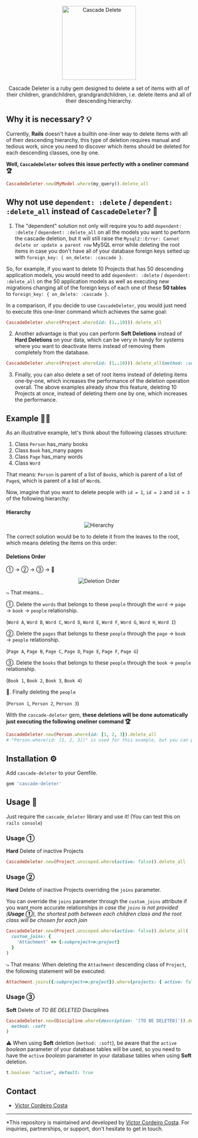 <p align="center">
  <img src="https://i.imgur.com/wUx1CYi.png" alt="Cascade Delete" width="200" height="200"/>
</p>

<p align="center">
Cascade Deleter is a ruby gem designed to delete a set of items with all of their children, grandchildren, grandgrandchildren, i.e. delete items and all of their descending hierarchy.
</p>


## Why it is necessary? 💡

Currently, **Rails** doesn't have a builtin one-liner way to delete items with all of their descending hierarchy, this type of deletion requires manual and tedious work, since you need to discover which items should be deleted for each descending classes, one by one.

**Well, `CascadeDeleter` solves this issue perfectly with a oneliner command 🏆**

```rb
CascadeDeleter.new(MyModel.where(my_query)).delete_all
```


## Why not use `dependent: :delete` / `dependent: :delete_all` instead of `CascadeDeleter`? 🤔

1) The "dependent" solution not only will require you to add `dependent: :delete` / `dependent: :delete_all` on all the models you want to perform the cascade deletion, but it will still raise the `Mysql2::Error: Cannot delete or update a parent row` MySQL error while deleting the root items in case you don't have all of your database foreign keys setted up with `foreign_key: { on_delete: :cascade }`.

So, for example, if you want to delete 10 Projects that has 50 descending application models, you would need to add `dependent: :delete` / `dependent: :delete_all` on the 50 application models as well as executing new migrations changing all of the foreign keys of each one of these **50 tables** to `foreign_key: { on_delete: :cascade }`.

In a comparison, if you decide to use `CascadeDeleter`, you would just need to execute this one-liner command which achieves the same goal:

```rb
CascadeDeleter.where(Project.where(id: (1..10))).delete_all
```

2) Another advantage is that you can perform **Soft Deletions** instead of **Hard Deletions** on your data, which can be very in handy for systems where you want to deactivate items instead of removing them completely from the database.

```rb
CascadeDeleter.where(Project.where(id: (1..10))).delete_all(method: :soft)
```

3) Finally, you can also delete a set of root items instead of deleting items one-by-one, which increases the performance of the deletion operation overall. The above examples already show this feature, deleting 10 Projects at once, instead of deleting them one by one, which increases the performance.


## Example 🧑‍🏫

As an illustrative example, let's think about the following classes structure:

1. Class `Person` has_many books
2. Class `Book` has_many pages
3. Class `Page` has_many words
4. Class `Word`

That means: `Person` is parent of a list of `Book`s, which is parent of a list of `Page`s, which is parent of a list of `Word`s.

Now, imagine that you want to delete people with `id = 1`, `id = 2` and `id = 3` of the following hierarchy:

#### Hierarchy

<p align="center">
  <img src="https://i.imgur.com/90LZXUj.png" alt="Hierarchy"/>
</p>

The correct solution would be to to delete it from the leaves to the root, which means deleting the items on this order:

#### Deletions Order

① → ② → ③ → 🚩

<p align="center">
  <img src="https://i.imgur.com/uaf1R02.png" alt="Deletion Order"/>
</p>

⤷ That means...

①. Delete the `words` that belongs to these `people` through the `word` → `page` → `book` → `people` relationship.

(`Word A`, `Word B`, `Word C`, `Word D`, `Word E`, `Word F`, `Word G`, `Word H`, `Word I`)

②. Delete the `pages` that belongs to these `people` through the `page` → `book` → `people` relationship.

(`Page A`, `Page B`, `Page C`, `Page D`, `Page E`, `Page F`, `Page G`)

③. Delete the `books` that belongs to these `people` through the `book` → `people` relationship.

(`Book 1`, `Book 2`, `Book 3`, `Book 4`)

🚩. Finally deleting the `people`

(`Person 1`, `Person 2`, `Person 3`)

With the `cascade-deleter` gem, **these deletions will be done automatically just executing the following oneliner command 🏆**

```rb
CascadeDeleter.new(Person.where(id: [1, 2, 3]).delete_all
# "Person.where(id: [1, 2, 3])" is used for this example, but you can place any ActiveRecord Relation as an argument here!
```


## Installation ⚙️

Add `cascade-deleter` to your Gemfile.

```rb
gem 'cascade-deleter'
```


## Usage 🚀

Just require the `cascade_deleter` library and use it! (You can test this on `rails console`)

### Usage ①
**Hard** Delete of inactive Projects

```rb
CascadeDeleter.new(Project.unscoped.where(active: false)).delete_all
```

### Usage ②
**Hard** Delete of inactive Projects overriding the `joins` parameter.

You can override the `joins` parameter through the `custom_joins` attribute if you want more accurate relationships
*in case the `joins` is not provided (**Usage ①**), the shortest path between each children class and the root class will be chosen for each join*

```rb
CascadeDeleter.new(Project.unscoped.where(active: false)).delete_all(
  custom_joins: {
    'Attachment' => {:subproject=>:project}
  }
)
```

⤷ That means: When deleting the `Attachment` descending class of `Project`, the following statement will be executed:

```rb
Attachment.joins({:subproject=>:project}).where(projects: { active: false }).delete_all
```

### Usage ③
**Soft** Delete of *TO BE DELETED* Disciplines

```rb
CascadeDeleter.new(Discipline.where(description: '[TO BE DELETED]')).delete_all(
  method: :soft
)
```

⚠️ When using **Soft** deletion (`method: :soft`), be aware that the `active` *boolean* parameter of your database tables will be used, so you need to have the `active` *boolean* parameter in your database tables when using **Soft** deletion.

```rb
t.boolean "active", default: true
```


## Contact

* [Victor Cordeiro Costa](https://www.linkedin.com/in/victor-costa-0bba7197/)

---

*This repository is maintained and developed by [Victor Cordeiro Costa](https://www.linkedin.com/in/victor-costa-0bba7197/). For inquiries, partnerships, or support, don't hesitate to get in touch.
